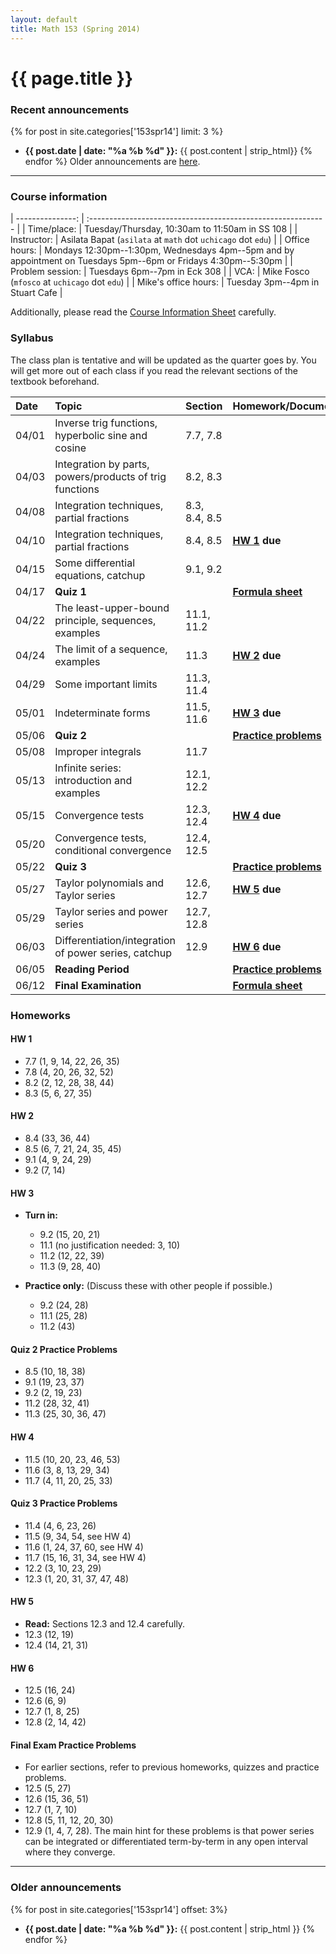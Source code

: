```yaml
---
layout: default
title: Math 153 (Spring 2014)
---
```


# {{ page.title }}

### Recent announcements
{% for post in site.categories['153spr14'] limit: 3 %}
* **{{ post.date | date: "%a %b %d" }}:** {{ post.content | strip_html}}
{% endfor %}
Older announcements are [here](#older-announcements).

----

### Course information
<div class="infotable">

| ---------------:     | :-----------------------------------------------------------                                                   |
| Time/place:          | Tuesday/Thursday, 10:30am to 11:50am in SS 108                                                                 |
| Instructor:          | Asilata Bapat (`asilata` at `math` dot `uchicago` dot `edu`)                                                   |
| Office hours:        | Mondays 12:30pm--1:30pm, Wednesdays 4pm--5pm and by appointment on Tuesdays 5pm--6pm or Fridays 4:30pm--5:30pm |
| Problem session:     | Tuesdays 6pm--7pm in Eck 308                                                                                   |
| VCA:                 | Mike Fosco (`mfosco` at `uchicago` dot `edu`)                                                                  |
| Mike's office hours: | Tuesday 3pm--4pm in Stuart Cafe                                                                                |

</div>

Additionally, please read the [Course Information Sheet](courseinformationsheet.pdf) carefully.

### Syllabus
The class plan is tentative and will be updated as the quarter goes by. You will get more out of each class if you read the relevant sections of the textbook beforehand.

<div class="classplan">

| Date  | Topic                                                   | Section       | Homework/Documents          |
| :---  | :---                                                    | :---          | :---                        |
| 04/01 | Inverse trig functions, hyperbolic sine and cosine      | 7.7, 7.8      |                             |
| 04/03 | Integration by parts, powers/products of trig functions | 8.2, 8.3      |                             |
| 04/08 | Integration techniques, partial fractions               | 8.3, 8.4, 8.5 |                             |
| 04/10 | Integration techniques, partial fractions               | 8.4, 8.5      | **[HW 1](#hw-1) due**       |
| 04/15 | Some differential equations, catchup                    | 9.1, 9.2      |                             |
| 04/17 | **Quiz 1**                                              |               | **[Formula sheet][f1]**     |
| 04/22 | The least-upper-bound principle, sequences, examples    | 11.1, 11.2    |                             |
| 04/24 | The limit of a sequence, examples                       | 11.3          | **[HW 2](#hw-2) due**       |
| 04/29 | Some important limits                                   | 11.3, 11.4    |                             |
| 05/01 | Indeterminate forms                                     | 11.5, 11.6    | **[HW 3](#hw-3) due**       |
| 05/06 | **Quiz 2**                                              |               | **[Practice problems][p2]** |
| 05/08 | Improper integrals                                      | 11.7          |                             |
| 05/13 | Infinite series: introduction and examples              | 12.1, 12.2    |                             |
| 05/15 | Convergence tests                                       | 12.3, 12.4    | **[HW 4](#hw-4) due**       |
| 05/20 | Convergence tests, conditional convergence              | 12.4, 12.5    |                             |
| 05/22 | **Quiz 3**                                              |               | **[Practice problems][p3]** |
| 05/27 | Taylor polynomials and Taylor series                    | 12.6, 12.7    | **[HW 5](#hw-5) due**       |
| 05/29 | Taylor series and power series                          | 12.7, 12.8    |                             |
| 06/03 | Differentiation/integration of power series, catchup    | 12.9          | **[HW 6](#hw-6) due**       |
| 06/05 | **Reading Period**                                      |               | **[Practice problems][pf]** |
| 06/12 | **Final Examination**                                   |               | **[Formula sheet][ff]**     |

[f1]: quiz1formulasheet.pdf
[p2]: #quiz-2-practice-problems
[p3]: #quiz-3-practice-problems
[pf]: #final-exam-practice-problems
[ff]: final-formulasheet.pdf

</div>

### Homeworks

#### HW 1
* 7.7 (1, 9, 14, 22, 26, 35)
* 7.8 (4, 20, 26, 32, 52)
* 8.2 (2, 12, 28, 38, 44)
* 8.3 (5, 6, 27, 35)

#### HW 2
* 8.4 (33, 36, 44)
* 8.5 (6, 7, 21, 24, 35, 45)
* 9.1 (4, 9, 24, 29)
* 9.2 (7, 14)

#### HW 3
* **Turn in:**
    * 9.2 (15, 20, 21)
    * 11.1 (no justification needed: 3, 10)
    * 11.2 (12, 22, 39)
    * 11.3 (9, 28, 40)

* **Practice only:** (Discuss these with other people if possible.)
    * 9.2 (24, 28)
    * 11.1 (25, 28)
    * 11.2 (43)

#### Quiz 2 Practice Problems
* 8.5 (10, 18, 38)
* 9.1 (19, 23, 37)
* 9.2 (2, 19, 23)
* 11.2 (28, 32, 41)
* 11.3 (25, 30, 36, 47)

#### HW 4
* 11.5 (10, 20, 23, 46, 53)
* 11.6 (3, 8, 13, 29, 34)
* 11.7 (4, 11, 20, 25, 33)

#### Quiz 3 Practice Problems
* 11.4 (4, 6, 23, 26)
* 11.5 (9, 34, 54, see HW 4)
* 11.6 (1, 24, 37, 60, see HW 4)
* 11.7 (15, 16, 31, 34, see HW 4)
* 12.2 (3, 10, 23, 29)
* 12.3 (1, 20, 31, 37, 47, 48)

#### HW 5
* **Read:** Sections 12.3 and 12.4 carefully.
* 12.3 (12, 19)
* 12.4 (14, 21, 31)

#### HW 6
* 12.5 (16, 24)
* 12.6 (6, 9)
* 12.7 (1, 8, 25)
* 12.8 (2, 14, 42)

#### Final Exam Practice Problems
* For earlier sections, refer to previous homeworks, quizzes and practice problems.
* 12.5 (5, 27)
* 12.6 (15, 36, 51)
* 12.7 (1, 7, 10)
* 12.8 (5, 11, 12, 20, 30)
* 12.9 (1, 4, 7, 28). The main hint for these problems is that power series can be integrated or differentiated term-by-term in any open interval where they converge.

----
### Older announcements
{% for post in site.categories['153spr14'] offset: 3%}
* **{{ post.date | date: "%a %b %d" }}:** {{ post.content | strip_html }}
{% endfor %}



